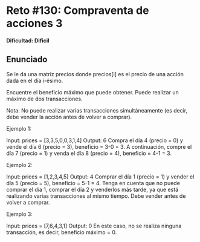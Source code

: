 # Reto #130: Compraventa de acciones 3

#### Dificultad: Dificil

## Enunciado

Se le da una matriz precios donde precios[i] es el precio de una acción dada en el día i-ésimo.

Encuentre el beneficio máximo que puede obtener. Puede realizar un máximo de dos transacciones.

Nota: No puede realizar varias transacciones simultáneamente (es decir, debe vender la acción antes de volver a comprar).

Ejemplo 1:

Input: prices = [3,3,5,0,0,3,1,4]
Output: 6
Compra el día 4 (precio = 0) y vende el día 6 (precio = 3), beneficio = 3-0 = 3.
A continuación, compre el día 7 (precio = 1) y venda el día 8 (precio = 4), beneficio = 4-1 = 3.

Ejemplo 2:

Input: prices = [1,2,3,4,5]
Output: 4
Comprar el día 1 (precio = 1) y vender el día 5 (precio = 5), beneficio = 5-1 = 4.
Tenga en cuenta que no puede comprar el día 1, comprar el día 2 y venderlos más tarde, ya que está realizando varias transacciones al mismo tiempo. Debe vender antes de volver a comprar.

Ejemplo 3:

Input: prices = [7,6,4,3,1]
Output: 0
En este caso, no se realiza ninguna transacción, es decir, beneficio máximo = 0.
